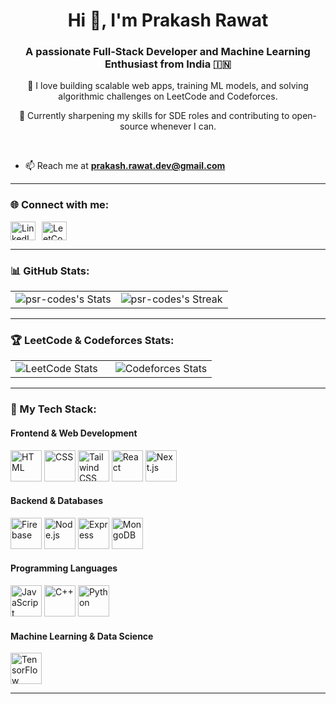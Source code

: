 <h1 align="center">Hi 👋, I'm Prakash Rawat</h1>
<h3 align="center">A passionate Full-Stack Developer and Machine Learning Enthusiast from India 🇮🇳</h3>

<p align="center">
  🚀 I love building scalable web apps, training ML models, and solving algorithmic challenges on LeetCode and Codeforces.
</p>
<p align="center">
  🎯 Currently sharpening my skills for SDE roles and contributing to open-source whenever I can.
</p>

<br/>

- 📫 Reach me at **prakash.rawat.dev@gmail.com**

---

<h3 align="left">🌐 Connect with me:</h3>
<div align="left" style="display: flex; gap: 10px;">
  <a href="https://linkedin.com/in/prakash-singh-rawat-a48b11254" target="_blank">
    <img src="https://raw.githubusercontent.com/rahuldkjain/github-profile-readme-generator/master/src/images/icons/Social/linked-in-alt.svg" alt="LinkedIn" height="30" width="40" />
  </a>
  
  <a href="https://www.leetcode.com/kalki299" target="_blank">
    <img src="https://raw.githubusercontent.com/rahuldkjain/github-profile-readme-generator/master/src/images/icons/Social/leet-code.svg" alt="LeetCode" height="30" width="40" />
  </a>
</div>

---

<h3 align="left">📊 GitHub Stats:</h3>
<table>
  <tr>
    <td>
      <img src="https://github-readme-stats.vercel.app/api?username=psr-codes&theme=radical&show_icons=true&hide_border=false&count_private=true" alt="psr-codes's Stats" />
    </td>
    <td>
      <img src="https://github-readme-streak-stats.herokuapp.com/?user=psr-codes&theme=radical&hide_border=false" alt="psr-codes's Streak" />
    </td>
  </tr>
</table>

---

<h3 align="left">🏆 LeetCode & Codeforces Stats:</h3>
<table>
  <tr>
    <td>
      <img src="https://leetcard.jacoblin.cool/kalki299?theme=chartreuse&font=Rubik&ext=contest" alt="LeetCode Stats" />
    </td>
    <td style="padding-left: 20px;">
      <img src="https://codeforces-readme-stats.vercel.app/api/card?username=kalki299" alt="Codeforces Stats" />
    </td>
  </tr>
</table>

---

<h3 align="left">🧰 My Tech Stack:</h3> 

<h4 align="left">Frontend & Web Development</h4>
<div>
	<img width="50" src="https://user-images.githubusercontent.com/25181517/192158954-f88b5814-d510-4564-b285-dff7d6400dad.png" alt="HTML" title="HTML"/>
	<img width="50" src="https://user-images.githubusercontent.com/25181517/183898674-75a4a1b1-f960-4ea9-abcb-637170a00a75.png" alt="CSS" title="CSS"/>
	<img width="50" src="https://user-images.githubusercontent.com/25181517/202896760-337261ed-ee92-4979-84c4-d4b829c7355d.png" alt="Tailwind CSS" title="Tailwind CSS"/>
	<img width="50" src="https://user-images.githubusercontent.com/25181517/183897015-94a058a6-b86e-4e42-a37f-bf92061753e5.png" alt="React" title="React"/>
	<img width="50" src="https://github.com/marwin1991/profile-technology-icons/assets/136815194/5f8c622c-c217-4649-b0a9-7e0ee24bd704" alt="Next.js" title="Next.js"/>
</div>

<h4 align="left">Backend & Databases</h4>
<div>
	<img width="50" src="https://user-images.githubusercontent.com/25181517/189716855-2c69ca7a-5149-4647-936d-780610911353.png" alt="Firebase" title="Firebase"/>
	<img width="50" src="https://user-images.githubusercontent.com/25181517/183568594-85e280a7-0d7e-4d1a-9028-c8c2209e073c.png" alt="Node.js" title="Node.js"/>
	<img width="50" src="https://user-images.githubusercontent.com/25181517/183859966-a3462d8d-1bc7-4880-b353-e2cbed900ed6.png" alt="Express" title="Express"/>
	<img width="50" src="https://user-images.githubusercontent.com/25181517/182884177-d48a8579-2cd0-447a-b9a6-ffc7cb02560e.png" alt="MongoDB" title="MongoDB"/>
</div>

<h4 align="left">Programming Languages</h4>
<div>
	<img width="50" src="https://user-images.githubusercontent.com/25181517/117447155-6a868a00-af3d-11eb-9cfe-245df15c9f3f.png" alt="JavaScript" title="JavaScript"/>
	<img width="50" src="https://user-images.githubusercontent.com/25181517/192106073-90fffafe-3562-4ff9-a37e-c77a2da0ff58.png" alt="C++" title="C++"/>
	<img width="50" src="https://user-images.githubusercontent.com/25181517/183423507-c056a6f9-1ba8-4312-a350-19bcbc5a8697.png" alt="Python" title="Python"/>
</div>

<h4 align="left">Machine Learning & Data Science</h4>
<div>
	<img width="50" src="https://user-images.githubusercontent.com/25181517/223639822-2a01e63a-a7f9-4a39-8930-61431541bc06.png" alt="TensorFlow" title="TensorFlow"/>
</div>

<hr/>
